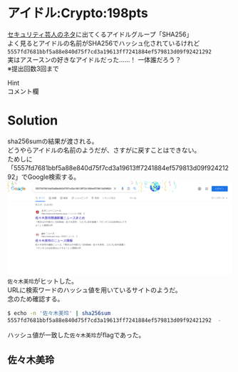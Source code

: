 # アイドル:Crypto:198pts
[セキュリティ芸人のネタ](https://youtu.be/vmH9-a0BhTY)に出てくるアイドルグループ「SHA256」  
よく見るとアイドルの名前がSHA256でハッシュ化されているけれど  
`5557fd7681bbf5a88e840d75f7cd3a19613ff7241884ef579813d09f92421292`  
実はアスースンの好きなアイドルだった......！ 一体誰だろう？  
※提出回数3回まで  

Hint  
コメント欄  

# Solution
sha256sumの結果が渡される。  
どうやらアイドルの名前のようだが、さすがに戻すことはできない。  
ためしに「5557fd7681bbf5a88e840d75f7cd3a19613ff7241884ef579813d09f92421292」でGoogle検索する。  
![5557fd7681bbf5a88e840d75f7cd3a19613ff7241884ef579813d09f92421292.png](images/5557fd7681bbf5a88e840d75f7cd3a19613ff7241884ef579813d09f92421292.png)  
`佐々木美玲`がヒットした。  
URLに検索ワードのハッシュ値を用いているサイトのようだ。  
念のため確認する。  
```bash
$ echo -n '佐々木美玲' | sha256sum
5557fd7681bbf5a88e840d75f7cd3a19613ff7241884ef579813d09f92421292  -
```
ハッシュ値が一致した`佐々木美玲`がflagであった。  

## 佐々木美玲